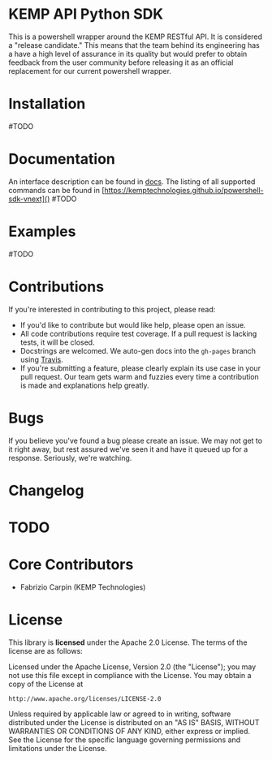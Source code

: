 KEMP API Python SDK
====================
This is a powershell wrapper around the KEMP RESTful API. It is considered a "release candidate." This means that the team behind its engineering has a have a high level of assurance in its quality but would prefer to obtain feedback from the user community before releasing it as an official replacement for our current powershell wrapper.


Installation 
============
#TODO

Documentation
=====
An interface description can be found in [docs](docs).
The listing of all supported commands can be found in [https://kemptechnologies.github.io/powershell-sdk-vnext]() #TODO


Examples
=====
#TODO

Contributions
=============
If you're interested in contributing to this project, please read: 

* If you'd like to contribute but would like help, please open an issue.
* All code contributions require test coverage. If a pull request is lacking tests, it will be closed.
* Docstrings are welcomed. We auto-gen docs into the `gh-pages` branch using [Travis](https://travis-ci.org/KEMPtechnologies/python-kemptech-api). 
* If you're submitting a feature, please clearly explain its use case in your pull request. Our team gets warm and fuzzies every time a contribution is made and explanations help greatly.

Bugs
=====
If you believe you've found a bug please create an issue. We may not get to it right away, but rest assured we've seen it and have it queued up for a response. Seriously, we're watching.

Changelog
=========
# TODO

Core Contributors
============

* Fabrizio Carpin (KEMP Technologies)

License
=====
This library is __licensed__ under the Apache 2.0 License. The terms of the license are as follows: 

Licensed under the Apache License, Version 2.0 (the "License");
you may not use this file except in compliance with the License.
You may obtain a copy of the License at

    http://www.apache.org/licenses/LICENSE-2.0

Unless required by applicable law or agreed to in writing, software
distributed under the License is distributed on an "AS IS" BASIS,
WITHOUT WARRANTIES OR CONDITIONS OF ANY KIND, either express or implied.
See the License for the specific language governing permissions and
limitations under the License.

